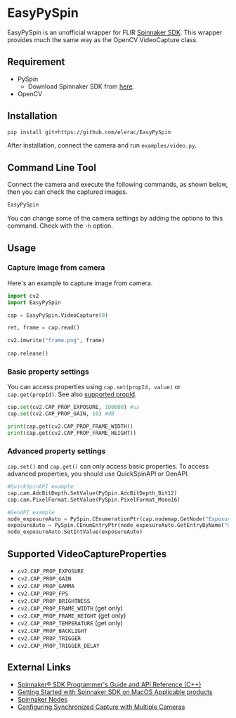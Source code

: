 # EasyPySpin

EasyPySpin is an unofficial wrapper for FLIR [Spinnaker SDK](https://www.flir.com/products/spinnaker-sdk/). This wrapper provides much the same way as the OpenCV VideoCapture class.

## Requirement
* PySpin
    * Download Spinnaker SDK from [here](https://www.flir.com/support-center/iis/machine-vision/downloads/spinnaker-sdk-and-firmware-download/).
* OpenCV

## Installation
```sh
pip install git+https://github.com/elerac/EasyPySpin
```
After installation, connect the camera and run `examples/video.py`.

## Command Line Tool
Connect the camera and execute the following commands, as shown below, then you can check the captured images.
```sh
EasyPySpin
```
You can change some of the camera settings by adding the options to this command. Check with the `-h` option.

## Usage
### Capture image from camera
Here's an example to capture image from camera. 
```python
import cv2
import EasyPySpin

cap = EasyPySpin.VideoCapture(0)

ret, frame = cap.read()

cv2.imwrite("frame.png", frame)
    
cap.release()
```
### Basic property settings
You can access properties using `cap.set(propId, value)` or `cap.get(propId)`. See also [supported propId](#Supported-VideoCaptureProperties).
```python
cap.set(cv2.CAP_PROP_EXPOSURE, 100000) #us
cap.set(cv2.CAP_PROP_GAIN, 10) #dB

print(cap.get(cv2.CAP_PROP_FRAME_WIDTH))
print(cap.get(cv2.CAP_PROP_FRAME_HEIGHT))
```

### Advanced property settings
`cap.set()` and `cap.get()` can only access basic properties. To access advanced properties, you should use QuickSpinAPI or GenAPI.
```python
#QuickSpinAPI example
cap.cam.AdcBitDepth.SetValue(PySpin.AdcBitDepth_Bit12)
cap.cam.PixelFormat.SetValue(PySpin.PixelFormat_Mono16)

#GenAPI example
node_exposureAuto = PySpin.CEnumerationPtr(cap.nodemap.GetNode("ExposureAuto"))
exposureAuto = PySpin.CEnumEntryPtr(node_exposureAuto.GetEntryByName("Once")).GetValue()
node_exposureAuto.SetIntValue(exposureAuto)
```

## Supported VideoCaptureProperties
* `cv2.CAP_PROP_EXPOSURE`
* `cv2.CAP_PROP_GAIN`
* `cv2.CAP_PROP_GAMMA`
* `cv2.CAP_PROP_FPS`
* `cv2.CAP_PROP_BRIGHTNESS` 
* `cv2.CAP_PROP_FRAME_WIDTH` (get only)
* `cv2.CAP_PROP_FRAME_HEIGHT` (get only)
* `cv2.CAP_PROP_TEMPERATURE` (get only)
* `cv2.CAP_PROP_BACKLIGHT`
* `cv2.CAP_PROP_TRIGGER`
* `cv2.CAP_PROP_TRIGGER_DELAY`

## External Links
* [Spinnaker® SDK Programmer's Guide and API Reference (C++)](http://softwareservices.ptgrey.com/Spinnaker/latest/index.html)
* [Getting Started with Spinnaker SDK on MacOS Applicable products](https://www.flir.com/support-center/iis/machine-vision/application-note/getting-started-with-spinnaker-sdk-on-macos/)
* [Spinnaker Nodes](https://www.flir.com/support-center/iis/machine-vision/application-note/spinnaker-nodes/)
* [Configuring Synchronized Capture with Multiple Cameras](https://www.flir.com/support-center/iis/machine-vision/application-note/configuring-synchronized-capture-with-multiple-cameras)
